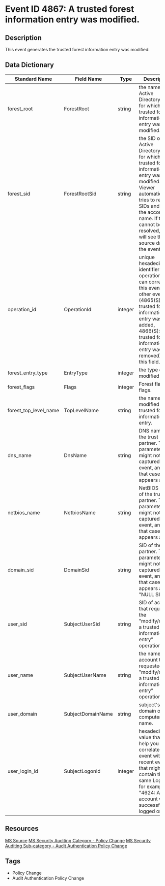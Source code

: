 # Event ID 4867: A trusted forest information entry was modified.

## Description
This event generates the trusted forest information entry was modified.

## Data Dictionary
|Standard Name|Field Name|Type|Description|Sample Value|
|---|---|---|---|---|
|forest_root|ForestRoot|string|the name of the Active Directory forest for which trusted forest information entry was modified.|Fabrikam.local|
|forest_sid|ForestRootSid|string|the SID of the Active Directory forest for which trusted forest information entry was modified. Event Viewer automatically tries to resolve SIDs and show the account name. If the SID cannot be resolved, you will see the source data in the event.|S-1-5-21-2703072690-1374247579-2643703677|
|operation_id|OperationId|integer|unique hexadecimal identifier of the operation. You can correlate this event with other events (4865(S): A trusted forest information entry was added, 4866(S): A trusted forest information entry was removed) using this field.|0x648620|
|forest_entry_type|EntryType|integer|the type of modified entry.|2|
|forest_flags|Flags|integer|Forest flags flags.|0|
|forest_top_level_name|TopLevelName|string|the name of the modified trusted forest information entry.|-|
|dns_name|DnsName|string|DNS name of the trust partner. This parameter might not be captured in the event, and in that case appears as "-".|Fabrikam.local|
|netbios_name|NetbiosName|string|NetBIOS name of the trust partner. This parameter might not be captured in the event, and in that case appears as "-".|FABRIKAM|
|domain_sid|DomainSid|string|SID of the trust partner. This parameter might not be captured in the event, and in that case appears as "NULL SID".|S-1-5-21-2703072690-1374247579-2643703677|
|user_sid|SubjectUserSid|string|SID of account that requested the "modify/change a trusted forest information entry" operation.|S-1-5-21-3457937927-2839227994-823803824-1104|
|user_name|SubjectUserName|string|the name of the account that requested the "modify/change a trusted forest information entry" operation.|dadmin|
|user_domain|SubjectDomainName|string|subject's domain or computer name.|CONTOSO|
|user_login_id|SubjectLogonId|integer|hexadecimal value that can help you correlate this event with recent events that might contain the same Logon ID, for example, "4624: An account was successfully logged on."|0x138eb0|

## Resources
[MS Source](https://github.com/MicrosoftDocs/windows-itpro-docs/blob/public/windows/security/threat-protection/auditing/event-4867.md)
[MS Security Auditing Category - Policy Change](https://docs.microsoft.com/en-us/windows/security/threat-protection/auditing/advanced-security-audit-policy-settings#policy-change)
[MS Security Auditing Sub-category - Audit Authentication Policy Change](https://github.com/MicrosoftDocs/windows-itpro-docs/tree/master/windows/security/threat-protection/auditing/audit-authentication-policy-change.md)

## Tags
* Policy Change
* Audit Authentication Policy Change